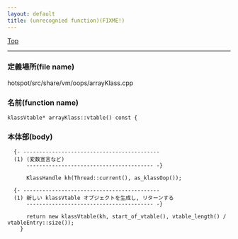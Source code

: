 ```yaml
---
layout: default
title: (unrecognied function)(FIXME!)
---
```

[Top](../index.html)

--- 
### 定義場所(file name)
hotspot/src/share/vm/oops/arrayKlass.cpp

### 名前(function name)
```
klassVtable* arrayKlass::vtable() const {
```

### 本体部(body)
```
  {- -------------------------------------------
  (1) (変数宣言など)
      ---------------------------------------- -}

	  KlassHandle kh(Thread::current(), as_klassOop());

  {- -------------------------------------------
  (1) 新しい klassVtable オブジェクトを生成し, リターンする
      ---------------------------------------- -}

	  return new klassVtable(kh, start_of_vtable(), vtable_length() / vtableEntry::size());
	}
	
```


